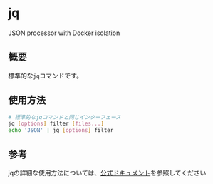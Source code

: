 # jq

JSON processor with Docker isolation

## 概要

標準的な`jq`コマンドです。

## 使用方法

```bash
# 標準的なjqコマンドと同じインターフェース
jq [options] filter [files...]
echo 'JSON' | jq [options] filter
```

## 参考

jqの詳細な使用方法については、[公式ドキュメント](https://stedolan.github.io/jq/manual/)を参照してください
